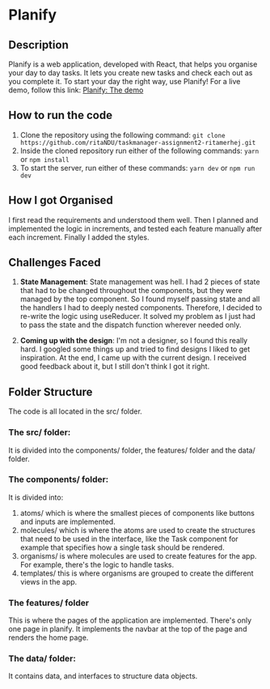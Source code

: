# Planify

## Description

Planify is a web application, developed with React, that helps you organise your day to day tasks.
It lets you create new tasks and check each out as you complete it.
To start your day the right way, use Planify!
For a live demo, follow this link: [Planify: The demo](https://ritandu.github.io/taskmanager-assignment2-ritamerhej/)

## How to run the code

1. Clone the repository using the following command:
   `git clone https://github.com/ritaNDU/taskmanager-assignment2-ritamerhej.git`
2. Inside the cloned repository run either of the following commands:
   `yarn` or `npm install`
3. To start the server, run either of these commands:
   `yarn dev` or `npm run dev`

## How I got Organised

I first read the requirements and understood them well.
Then I planned and implemented the logic in increments, and tested each feature manually after each increment.
Finally I added the styles.

## Challenges Faced

1. **State Management**:
   State management was hell. I had 2 pieces of state that had to be changed throughout the components, but they were managed by the top component. So I found myself passing state and all the handlers I had to deeply nested components.
   Therefore, I decided to re-write the logic using useReducer. It solved my problem as I just had to pass the state and the dispatch function wherever needed only.

2. **Coming up with the design**:
   I'm not a designer, so I found this really hard.
   I googled some things up and tried to find designs I liked to get inspiration.
   At the end, I came up with the current design. I received good feedback about it, but I still don't think I got it right.

## Folder Structure

The code is all located in the src/ folder.
### The src/ folder:
It is divided into the components/ folder, the features/ folder and the data/ folder.

### The components/ folder:

It is divided into:

1. atoms/ which is where the smallest pieces of components like buttons and inputs are implemented.
2. molecules/ which is where the atoms are used to create the structures that need to be used in the interface, like the Task component for example that specifies how a single task should be rendered.
3. organisms/ is where molecules are used to create features for the app. For example, there's the logic to handle tasks.
4. templates/ this is where organisms are grouped to create the different views in the app.

### The features/ folder

This is where the pages of the application are implemented. There's only one page in planify. It implements the navbar at the top of the page and renders the home page.

### The data/ folder:

It contains data, and interfaces to structure data objects.
